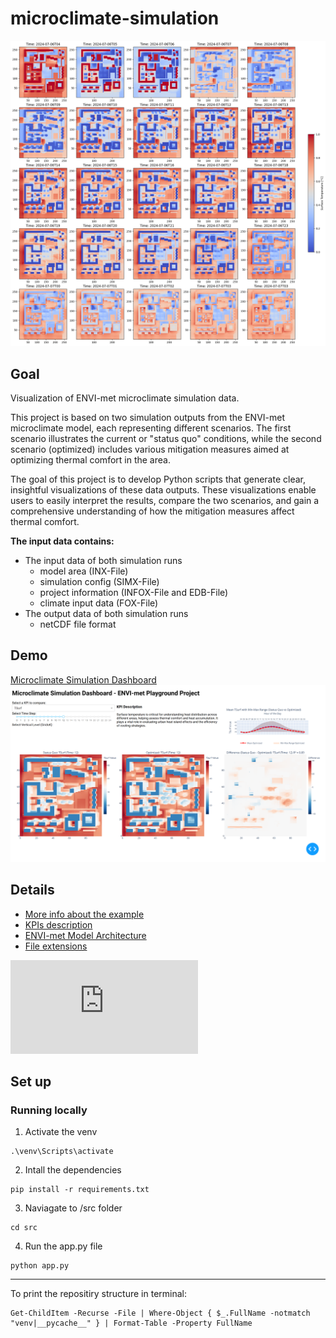 # microclimate-simulation

![Surface Temperature plot (TSurf)](assets/TSurf_output_statusquo.png)

## Goal

Visualization of ENVI-met microclimate simulation data.

This project is based on two simulation outputs from the ENVI-met microclimate
model, each representing different scenarios. The first scenario illustrates the
current or "status quo" conditions, while the second scenario (optimized) includes
various mitigation measures aimed at optimizing thermal comfort in the area.

The goal of this project is to develop Python scripts that generate clear, insightful visualizations
of these data outputs. These visualizations enable users to easily interpret
the results, compare the two scenarios, and gain a comprehensive understanding
of how the mitigation measures affect thermal comfort.

**The input data contains:**

- The input data of both simulation runs
  - model area (INX-File)
  - simulation config (SIMX-File)
  - project information (INFOX-File and EDB-File)
  - climate input data (FOX-File)
- The output data of both simulation runs
  - netCDF file format

## Demo

[Microclimate Simulation Dashboard](https://microclimate-simulation.onrender.com/)
![Dashboard](assets/dashboard.png)

## Details

- [More info about the example](https://envi-met.info/doku.php?id=examples:playground)
- [KPIs description](https://envi-met.info/doku.php?id=filereference:output:atmosphere)
- [ENVI-met Model Architecture](https://envi-met.info/doku.php?id=intro:modelconept)
- [File extensions](data/file_extensions.md)

![The Playground model](https://envi-met.info/lib/exe/fetch.php?w=800&tok=812d4d&media=examples:2024-09-13_21h01_27.png)

## Set up

### Running locally

1. Activate the venv

```
.\venv\Scripts\activate
```

2. Intall the dependencies

```
pip install -r requirements.txt
```

3. Naviagate to /src folder

```
cd src
```

4. Run the app.py file

```
python app.py
```

---

To print the repositiry structure in terminal:

```
Get-ChildItem -Recurse -File | Where-Object { $_.FullName -notmatch "venv|__pycache__" } | Format-Table -Property FullName
```
